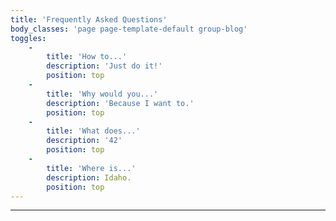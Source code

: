 ```yaml
---
title: 'Frequently Asked Questions'
body_classes: 'page page-template-default group-blog'
toggles:
    -
        title: 'How to...'
        description: 'Just do it!'
        position: top
    -
        title: 'Why would you...'
        description: 'Because I want to.'
        position: top
    -
        title: 'What does...'
        description: '42'
        position: top
    -
        title: 'Where is...'
        description: Idaho.
        position: top
---
```


____
<!-- #### Toggles

Toggles ? Maybe for an awesome FAQ page? Add following code to page header:
<pre>
toggles:
  - title: Some title
    description: Integer posuere erat a ante venenatis dapibus posuere velit aliquet. Duis mollis, est non commodo luctus, nisi erat porttitor ligula, eget lacinia odio sem nec elit. Etiam porta sem malesuada magna mollis euismod. Etiam porta sem malesuada magna mollis euismod. Nullam id dolor id nibh ultricies vehicula ut id elit. Nullam quis risus eget urna mollis ornare vel eu leo. Donec sed odio dui.
    position: top
  - title: Another title
    description: Cum sociis natoque penatibus et magnis dis parturient montes, nascetur ridiculus mus. Nullam id dolor id nibh ultricies vehicula ut id elit. Praesent commodo cursus magna, vel scelerisque nisl consectetur et. Maecenas faucibus mollis interdum. Morbi leo risus, porta ac consectetur ac, vestibulum at eros.
    position: top
</pre>

___
#### Progress Bar

<pre>
progressbar:
  - title: Tacos
    percent: 90
    background: "#f1c40f"
    position: top
  - title: Burritos
    percent: 10
    background: "#f10e0e"
    position: top
</pre> -->
